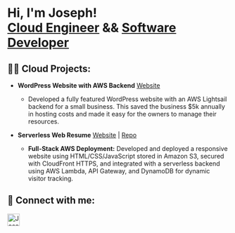 <h1>Hi, I'm Joseph! <br/><a href="https://linkedin.com/in/josephclaycodes/">Cloud Engineer</a> && <a href="https://github.com/ShrillLight">Software Developer</a>

<h2>👨‍💻 Cloud Projects:</h2>

- <b>WordPress Website with AWS Backend</b> [Website](https://3.22.36.205.nip.io/)
  - Developed a fully featured WordPress website with an AWS Lightsail backend for a small business. This saved the business $5k annually in hosting costs and made it easy for the owners to manage their resources.

- <b>Serverless Web Resume</b> [Website](https://www.devjrc.com/) | [Repo](https://github.com/ShrillLight/AWS-Serverless-Resume)
  - <b>Full-Stack AWS Deployment:</b> Developed and deployed a responsive website using HTML/CSS/JavaScript stored in Amazon S3, secured with CloudFront HTTPS, and integrated with a serverless backend using AWS Lambda, API Gateway, and DynamoDB for dynamic visitor tracking.

<h2> 🤳 Connect with me:</h2>

[<img align="left" alt="Joseph | LinkedIn" width="28px" src="https://cdn.jsdelivr.net/npm/simple-icons@v3/icons/linkedin.svg" />][linkedin]

[linkedin]: https://linkedin.com/in/josephclaycodes/
